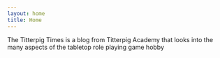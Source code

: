 ```yaml
---
layout: home
title: Home
---
```

The Titterpig Times is a blog from Titterpig Academy that looks into the many aspects of the tabletop role playing game hobby